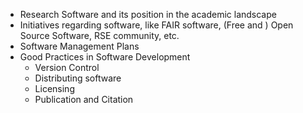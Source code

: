 - Research Software and its position in the academic landscape
- Initiatives regarding software, like FAIR software, (Free and ) Open Source Software, RSE community, etc.
- Software Management Plans
- Good Practices in Software Development
  - Version Control
  - Distributing software
  - Licensing
  - Publication and Citation
